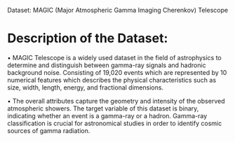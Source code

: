 Dataset: MAGIC (Major Atmospheric Gamma Imaging Cherenkov) Telescope
# Description of the Dataset:
•	MAGIC Telescope is a widely used dataset in the field of astrophysics to determine and distinguish between gamma-ray signals and hadronic background noise. Consisting of 19,020 events which are represented by 10 numerical features which describes the physical characteristics such as size, width, length, energy, and fractional dimensions.

•	The overall attributes capture the geometry and intensity of the observed atmospheric showers. The target variable of this dataset is binary, indicating whether an event is a gamma-ray or a hadron. Gamma-ray classification is crucial for astronomical studies in order to identify cosmic sources of gamma radiation.

